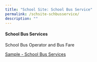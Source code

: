 ```yaml
---
title: "School Site: School Bus Service"
permalink: /schsite-schbusservice/
description: ""
---
```

#### School Bus Services

School Bus Operator and Bus Fare

[Sample - School Bus Services](/files/sample%20-%20school%20bus%20services.pdf)
